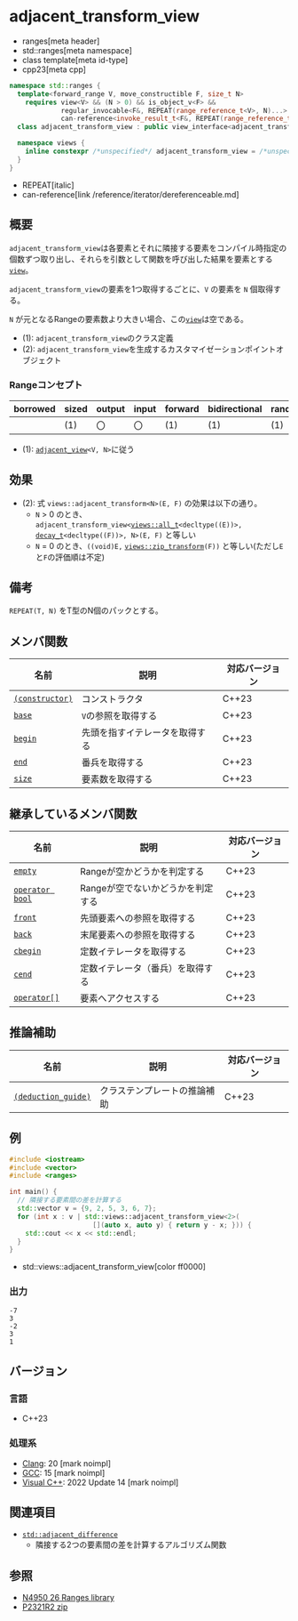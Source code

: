 # adjacent_transform_view
* ranges[meta header]
* std::ranges[meta namespace]
* class template[meta id-type]
* cpp23[meta cpp]

```cpp
namespace std::ranges {
  template<forward_range V, move_constructible F, size_t N>
    requires view<V> && (N > 0) && is_object_v<F> &&
             regular_invocable<F&, REPEAT(range_reference_t<V>, N)...> &&
             can-reference<invoke_result_t<F&, REPEAT(range_reference_t<V>, N)...>>
  class adjacent_transform_view : public view_interface<adjacent_transform_view<V, F, N>> { …… }; // (1)

  namespace views {
    inline constexpr /*unspecified*/ adjacent_transform_view = /*unspecified*/;      // (2)
  }
}
```
* REPEAT[italic]
* can-reference[link /reference/iterator/dereferenceable.md]

## 概要

`adjacent_transform_view`は各要素とそれに隣接する要素をコンパイル時指定の個数ずつ取り出し、それらを引数として関数を呼び出した結果を要素とする[`view`](view.md)。

`adjacent_transform_view`の要素を1つ取得するごとに、`V` の要素を `N` 個取得する。

`N` が元となるRangeの要素数より大きい場合、この[`view`](view.md)は空である。

- (1): `adjacent_transform_view`のクラス定義
- (2): `adjacent_transform_view`を生成するカスタマイゼーションポイントオブジェクト


### Rangeコンセプト

| borrowed | sized | output | input | forward | bidirectional | random_access | contiguous | common | viewable | view |
|----------|-------|--------|-------|---------|---------------|---------------|------------|--------|----------|------|
|          | (1)   | 〇     | 〇    | (1)     | (1)           | (1)           |            | (1)    | ○       | ○   |

- (1): [`adjacent_view`](adjacent_view.md)`<V, N>`に従う

## 効果

- (2): 式 `views::adjacent_transform<N>(E, F)` の効果は以下の通り。
    - `N` > 0 のとき、`adjacent_transform_view<`[`views::all_t`](all.md)`<decltype((E))>,` [`decay_t`](/reference/type_traits/decay.md)`<decltype((F))>, N>(E, F)` と等しい
    - `N` = 0 のとき、`((void)E,` [`views::zip_transform`](zip_transform_view.md)`(F))` と等しい(ただし`E`と`F`の評価順は不定)

## 備考

`REPEAT(T, N)` をT型のN個のパックとする。

## メンバ関数

| 名前                                             | 説明                             | 対応バージョン |
|--------------------------------------------------|----------------------------------|----------------|
| [`(constructor)`](adjacent_transform_view/op_constructor.md)  | コンストラクタ                   | C++23          |
| [`base`](adjacent_transform_view/base.md)                     | `V`の参照を取得する              | C++23          |
| [`begin`](adjacent_transform_view/begin.md)                   | 先頭を指すイテレータを取得する   | C++23          |
| [`end`](adjacent_transform_view/end.md)                       | 番兵を取得する                   | C++23          |
| [`size`](adjacent_transform_view/size.md)                     | 要素数を取得する                 | C++23          |

## 継承しているメンバ関数

| 名前                                         | 説明                              | 対応バージョン |
|----------------------------------------------|-----------------------------------|----------------|
| [`empty`](view_interface/empty.md)           | Rangeが空かどうかを判定する       | C++23          |
| [`operator bool`](view_interface/op_bool.md) | Rangeが空でないかどうかを判定する | C++23          |
| [`front`](view_interface/front.md)           | 先頭要素への参照を取得する        | C++23          |
| [`back`](view_interface/back.md)             | 末尾要素への参照を取得する        | C++23          |
| [`cbegin`](view_interface/cbegin.md)         | 定数イテレータを取得する          | C++23          |
| [`cend`](view_interface/cend.md)             | 定数イテレータ（番兵）を取得する  | C++23          |
| [`operator[]`](view_interface/op_at.md)      | 要素へアクセスする                | C++23          |

## 推論補助

| 名前                                                  | 説明                         | 対応バージョン |
|-------------------------------------------------------|------------------------------|----------------|
| [`(deduction_guide)`](adjacent_transform_view/op_deduction_guide.md) | クラステンプレートの推論補助 | C++23          |

## 例
```cpp example
#include <iostream>
#include <vector>
#include <ranges>

int main() {
  // 隣接する要素間の差を計算する
  std::vector v = {9, 2, 5, 3, 6, 7};
  for (int x : v | std::views::adjacent_transform_view<2>(
                     [](auto x, auto y) { return y - x; })) {
    std::cout << x << std::endl;
  }
}
```
* std::views::adjacent_transform_view[color ff0000]

### 出力
```
-7
3
-2
3
1
```


## バージョン
### 言語
- C++23

### 処理系
- [Clang](/implementation.md#clang): 20 [mark noimpl]
- [GCC](/implementation.md#gcc): 15 [mark noimpl]
- [Visual C++](/implementation.md#visual_cpp): 2022 Update 14 [mark noimpl]

## 関連項目
- [`std::adjacent_difference`](/reference/numeric/adjacent_difference.md)
    - 隣接する2つの要素間の差を計算するアルゴリズム関数


## 参照
- [N4950 26 Ranges library](https://timsong-cpp.github.io/cppwp/n4950/ranges)
- [P2321R2 zip](https://www.open-std.org/jtc1/sc22/wg21/docs/papers/2021/p2321r2.html)
